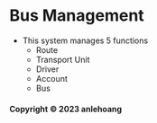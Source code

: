 # Bus Management

* This system manages 5 functions 
	- Route
	- Transport Unit
	- Driver
	- Account
	- Bus
	
#### Copyright &#169; 2023 anlehoang

